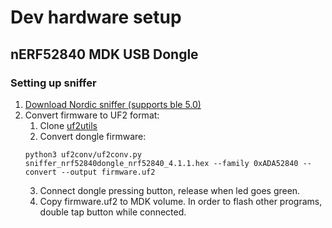 # Dev hardware setup

## nERF52840 MDK USB Dongle

### Setting up sniffer

1. [Download Nordic sniffer (supports ble 5.0)](https://www.nordicsemi.com/Products/Development-tools/nrf-sniffer-for-bluetooth-le/download#infotabs)
2. Convert firmware to UF2 format:
    1. Clone [uf2utils](https://github.com/makerdiary/uf2utils)
    2. Convert dongle firmware:
    ```
    python3 uf2conv/uf2conv.py sniffer_nrf52840dongle_nrf52840_4.1.1.hex --family 0xADA52840 --convert --output firmware.uf2
    ```
    3. Connect dongle pressing button, release when led goes green.
    4. Copy firmware.uf2 to MDK volume. In order to flash other programs, double
       tap button while connected.
